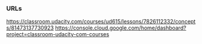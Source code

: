 ### URLs
https://classroom.udacity.com/courses/ud615/lessons/7826112332/concepts/81473137730923
https://console.cloud.google.com/home/dashboard?project=classroom-udacity-com-courses

 
